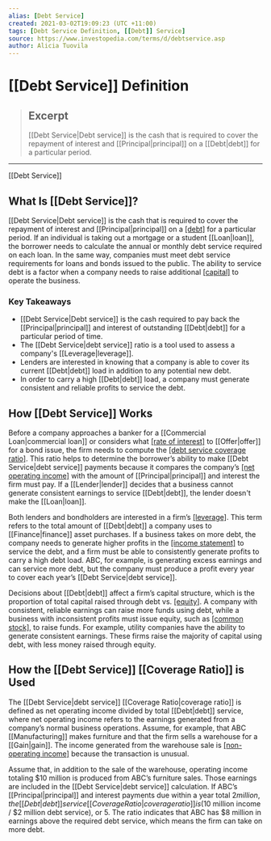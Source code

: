```yaml
---
alias: [Debt Service]
created: 2021-03-02T19:09:23 (UTC +11:00)
tags: [Debt Service Definition, [[Debt]] Service]
source: https://www.investopedia.com/terms/d/debtservice.asp
author: Alicia Tuovila
---
```


# [[Debt Service]] Definition

> ## Excerpt
> [[Debt Service|Debt service]] is the cash that is required to cover the repayment of interest and [[Principal|principal]] on a [[Debt|debt]] for a particular period.

---

[[Debt Service]]
## What Is [[Debt Service]]?

[[Debt Service|Debt service]] is the cash that is required to cover the repayment of interest and [[Principal|principal]] on a [[debt]](https://www.investopedia.com/terms/d/[[Debt|debt]].asp) for a particular period. If an individual is taking out a mortgage or a student [[Loan|loan]], the borrower needs to calculate the annual or monthly debt service required on each loan. In the same way, companies must meet debt service requirements for loans and bonds issued to the public. The ability to service debt is a factor when a company needs to raise additional [[capital]](https://www.investopedia.com/terms/c/capital.asp) to operate the business.

### Key Takeaways

-   [[Debt Service|Debt service]] is the cash required to pay back the [[Principal|principal]] and interest of outstanding [[Debt|debt]] for a particular period of time.
-   The [[Debt Service|debt service]] ratio is a tool used to assess a company's [[Leverage|leverage]].
-   Lenders are interested in knowing that a company is able to cover its current [[Debt|debt]] load in addition to any potential new debt.
-   In order to carry a high [[Debt|debt]] load, a company must generate consistent and reliable profits to service the debt.

## How [[Debt Service]] Works

Before a company approaches a banker for a [[Commercial Loan|commercial loan]] or considers what [[rate of interest]](https://www.investopedia.com/terms/i/interestrate.asp) to [[Offer|offer]] for a bond issue, the firm needs to compute the [[debt service coverage ratio]](https://www.investopedia.com/terms/d/dscr.asp). This ratio helps to determine the borrower’s ability to make [[Debt Service|debt service]] payments because it compares the company’s [[net operating income]](https://www.investopedia.com/terms/n/noi.asp) with the amount of [[Principal|principal]] and interest the firm must pay. If a [[Lender|lender]] decides that a business cannot generate consistent earnings to service [[Debt|debt]], the lender doesn't make the [[Loan|loan]].

Both lenders and bondholders are interested in a firm’s [[leverage]](https://www.investopedia.com/terms/l/[[Leverage|leverage]].asp). This term refers to the total amount of [[Debt|debt]] a company uses to [[Finance|finance]] asset purchases. If a business takes on more debt, the company needs to generate higher profits in the [[income statement]](https://www.investopedia.com/terms/i/incomestatement.asp) to service the debt, and a firm must be able to consistently generate profits to carry a high debt load. ABC, for example, is generating excess earnings and can service more debt, but the company must produce a profit every year to cover each year’s [[Debt Service|debt service]].

Decisions about [[Debt|debt]] affect a firm’s capital structure, which is the proportion of total capital raised through debt vs. [[equity]](https://www.investopedia.com/terms/e/[[Equity|equity]].asp). A company with consistent, reliable earnings can raise more funds using debt, while a business with inconsistent profits must issue equity, such as [[common stock]](https://www.investopedia.com/terms/c/commonstock.asp), to raise funds. For example, utility companies have the ability to generate consistent earnings. These firms raise the majority of capital using debt, with less money raised through equity.

## How the [[Debt Service]] [[Coverage Ratio]] is Used

The [[Debt Service|debt service]] [[Coverage Ratio|coverage ratio]] is defined as net operating income divided by total [[Debt|debt]] service, where net operating income refers to the earnings generated from a company’s normal business operations. Assume, for example, that ABC [[Manufacturing]] makes furniture and that the firm sells a warehouse for a [[Gain|gain]]. The income generated from the warehouse sale is [[non-operating income]](https://www.investopedia.com/terms/n/non-operating-income.asp) because the transaction is unusual.

Assume that, in addition to the sale of the warehouse, operating income totaling $10 million is produced from ABC’s furniture sales. Those earnings are included in the [[Debt Service|debt service]] calculation. If ABC’s [[Principal|principal]] and interest payments due within a year total $2 million, the [[Debt|debt]] service [[Coverage Ratio|coverage ratio]] is ($10 million income / $2 million debt service), or 5. The ratio indicates that ABC has $8 million in earnings above the required debt service, which means the firm can take on more debt.

